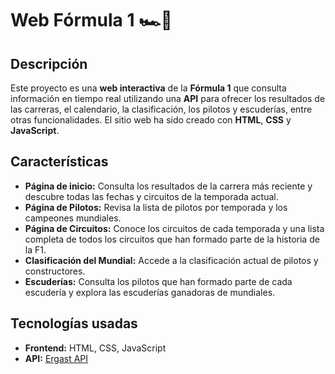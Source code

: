 # Web Fórmula 1 🏎️🏁

## Descripción

Este proyecto es una **web interactiva** de la **Fórmula 1** que consulta información en tiempo real utilizando una **API** para ofrecer los resultados de las carreras, el calendario, la clasificación, los pilotos y escuderías, entre otras funcionalidades. El sitio web ha sido creado con **HTML**, **CSS** y **JavaScript**.

## Características

- **Página de inicio:** Consulta los resultados de la carrera más reciente y descubre todas las fechas y circuitos de la temporada actual.
- **Página de Pilotos:** Revisa la lista de pilotos por temporada y los campeones mundiales.
- **Página de Circuitos:** Conoce los circuitos de cada temporada y una lista completa de todos los circuitos que han formado parte de la historia de la F1.
- **Clasificación del Mundial:** Accede a la clasificación actual de pilotos y constructores.
- **Escuderías:** Consulta los pilotos que han formado parte de cada escudería y explora las escuderías ganadoras de mundiales.

## Tecnologías usadas

- **Frontend:** HTML, CSS, JavaScript
- **API:** [Ergast API](https://ergast.com/mrd/)
